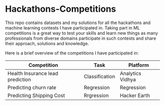 # Hackathons-Competitions

This repo contains datasets and my solutions for all the hackathons and machine learning contests I have participated in. 
Taking part in ML competitions is a great way to test your skills and learn new things as many professionals from diverse domains participate in such contests and share their approach, solutions and knowledge.  

Here is a brief overview of the competitions I have participated in:

| Competition | Task | Platform |
| --- | --- | --- |
| Health Insurance lead prediction | Classification | Analytics Vidhya|
| Predicting churn rate | Regression | Regression | Hacker Earth |
| Predicting Shipping Cost | Rrgression | Hacker Earth |
